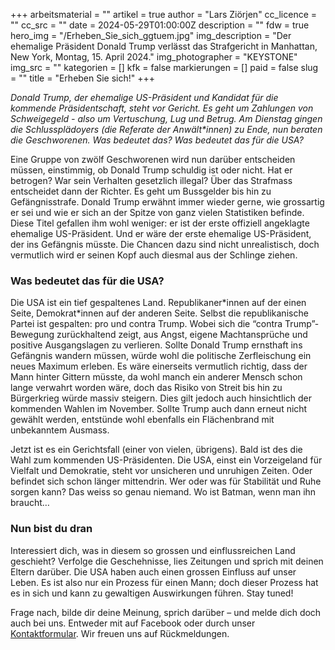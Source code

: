 +++
arbeitsmaterial = ""
artikel = true
author = "Lars Ziörjen"
cc_licence = ""
cc_src = ""
date = 2024-05-29T01:00:00Z
description = ""
fdw = true
hero_img = "/Erheben_Sie_sich_ggtuem.jpg"
img_description = "Der ehemalige Präsident Donald Trump verlässt das Strafgericht in Manhattan, New York, Montag, 15. April 2024."
img_photographer = "KEYSTONE"
img_src = ""
kategorien = []
kfk = false
markierungen = []
paid = false
slug = ""
title = "Erheben Sie sich!"
+++

_Donald Trump, der ehemalige US-Präsident und Kandidat für die kommende Präsidentschaft, steht vor Gericht. Es geht um Zahlungen von Schweigegeld - also um Vertuschung, Lug und Betrug. Am Dienstag gingen die Schlussplädoyers (die Referate der Anwält*innen) zu Ende, nun beraten die Geschworenen. Was bedeutet das? Was bedeutet das für die USA?_

Eine Gruppe von zwölf Geschworenen wird nun darüber entscheiden müssen, einstimmig, ob Donald Trump schuldig ist oder nicht. Hat er betrogen? War sein Verhalten gesetzlich illegal? Über das Strafmass entscheidet dann der Richter. Es geht um Bussgelder bis hin zu Gefängnisstrafe. Donald Trump erwähnt immer wieder gerne, wie grossartig er sei und wie er sich an der Spitze von ganz vielen Statistiken befinde. Diese Titel gefallen ihm wohl weniger: er ist der erste offiziell angeklagte ehemalige US-Präsident. Und er wäre der erste ehemalige US-Präsident, der ins Gefängnis müsste. Die Chancen dazu sind nicht unrealistisch, doch vermutlich wird er seinen Kopf auch diesmal aus der Schlinge ziehen.

### Was bedeutet das für die USA?

Die USA ist ein tief gespaltenes Land. Republikaner\*innen auf der einen Seite, Demokrat*innen auf der anderen Seite. Selbst die republikanische Partei ist gespalten: pro und contra Trump. Wobei sich die “contra Trump”-Bewegung zurückhaltend zeigt, aus Angst, eigene Machtansprüche und positive Ausgangslagen zu verlieren. Sollte Donald Trump ernsthaft ins Gefängnis wandern müssen, würde wohl die politische Zerfleischung ein neues Maximum erleben. Es wäre einerseits vermutlich richtig, dass der Mann hinter Gittern müsste, da wohl manch ein anderer Mensch schon lange verwahrt worden wäre, doch das Risiko von Streit bis hin zu Bürgerkrieg würde massiv steigern. Dies gilt jedoch auch hinsichtlich der kommenden Wahlen im November. Sollte Trump auch dann erneut nicht gewählt werden, entstünde wohl ebenfalls ein Flächenbrand mit unbekanntem Ausmass.

Jetzt ist es ein Gerichtsfall (einer von vielen, übrigens). Bald ist des die Wahl zum kommenden US-Präsidenten. Die USA, einst ein Vorzeigeland für Vielfalt und Demokratie, steht vor unsicheren und unruhigen Zeiten. Oder befindet sich schon länger mittendrin. Wer oder was für Stabilität und Ruhe sorgen kann? Das weiss so genau niemand. Wo ist Batman, wenn man ihn braucht…

### Nun bist du dran

Interessiert dich, was in diesem so grossen und einflussreichen Land geschieht? Verfolge die Geschehnisse, lies Zeitungen und sprich mit deinen Eltern darüber. Die USA haben auch einen grossen Einfluss auf unser Leben. Es ist also nur ein Prozess für einen Mann; doch dieser Prozess hat es in sich und kann zu gewaltigen Auswirkungen führen. Stay tuned!

Frage nach, bilde dir deine Meinung, sprich darüber – und melde dich doch auch bei uns. Entweder mit auf Facebook oder durch unser [Kontaktformular](https://www.chinderzytig.ch/kontakt/). Wir freuen uns auf Rückmeldungen.
